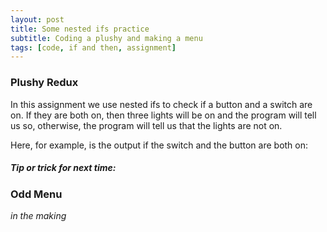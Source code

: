 ```yaml
---
layout: post
title: Some nested ifs practice
subtitle: Coding a plushy and making a menu
tags: [code, if and then, assignment]
---
```


### Plushy Redux

In this assignment we use nested ifs to check if a button and a switch are on. If they are both on, then three lights will be on and the program will tell us so, otherwise, the program will tell us that the lights are not on.

Here, for example, is the output if the switch and the button are both on:



##### Tip or trick for next time:




### Odd Menu

*in the making*



